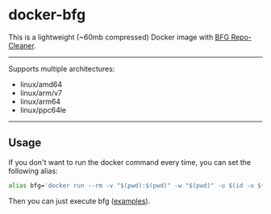 # docker-bfg

This is a lightweight (~60mb compressed) Docker image with [BFG Repo-Cleaner](https://rtyley.github.io/bfg-repo-cleaner/).

---

Supports multiple architectures:
- linux/amd64
- linux/arm/v7
- linux/arm64
- linux/ppc64le

---

## Usage

If you don't want to run the docker command every time, you can set the following alias:

```bash
alias bfg='docker run --rm -v "$(pwd):$(pwd)" -w "$(pwd)" -u $(id -u ${USER}):$(id -g ${USER}) jtmotox/bfg'
```

Then you can just execute bfg ([examples](https://rtyley.github.io/bfg-repo-cleaner/#examples)).
